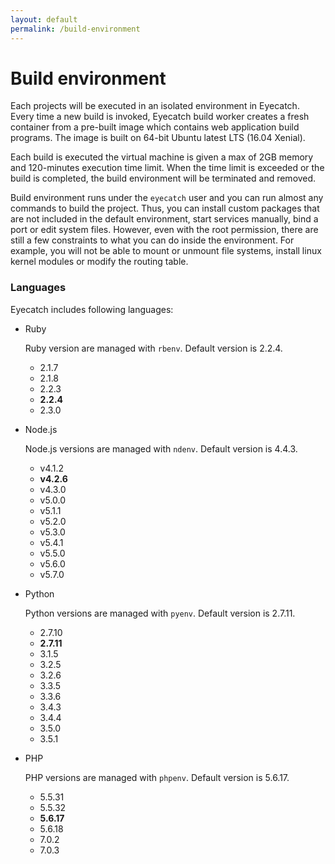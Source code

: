 ```yaml
---
layout: default
permalink: /build-environment
---
```


Build environment
=====

Each projects will be executed in an isolated environment in Eyecatch. Every time a new build is invoked, Eyecatch build worker creates a fresh container from a pre-built image which contains web application build programs. The image is built on 64-bit Ubuntu latest LTS (16.04 Xenial).

Each build is executed the virtual machine is given a max of 2GB memory and 120-minutes execution time limit. When the time limit is exceeded or the build is completed, the build environment will be terminated and removed.

Build environment runs under the `eyecatch` user and you can run almost any commands to build the project. Thus, you can install custom packages that are not included in the default environment, start services manually, bind a port or edit system files. However, even with the root permission, there are still a few constraints to what you can do inside the environment. For example, you will not be able to mount or unmount file systems, install linux kernel modules or modify the routing table.

### Languages
Eyecatch includes following languages:

- Ruby

  Ruby version are managed with `rbenv`. Default version is 2.2.4.

  -  2.1.7
  -  2.1.8
  -  2.2.3
  -  **2.2.4**
  -  2.3.0


- Node.js

  Node.js versions are managed with `ndenv`. Default version is 4.4.3.

  - v4.1.2
  - **v4.2.6**
  - v4.3.0
  - v5.0.0
  - v5.1.1
  - v5.2.0
  - v5.3.0
  - v5.4.1
  - v5.5.0
  - v5.6.0
  - v5.7.0


- Python

  Python versions are managed with `pyenv`. Default version is 2.7.11.

  - 2.7.10
  - **2.7.11**
  - 3.1.5
  - 3.2.5
  - 3.2.6
  - 3.3.5
  - 3.3.6
  - 3.4.3
  - 3.4.4
  - 3.5.0
  - 3.5.1


- PHP

  PHP versions are managed with `phpenv`. Default version is 5.6.17.

  - 5.5.31
  - 5.5.32
  - **5.6.17**
  - 5.6.18
  - 7.0.2
  - 7.0.3
